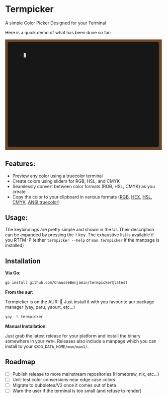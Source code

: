 # Termpicker

A simple Color Picker Designed for your Terminal

Here is a quick demo of what has been done so far:
<div align="center">
  <img src="./assets/demo.gif" width="600" alt="Termpicker Demo"><br>
</div>

## Features:

- Preview any color using a truecolor terminal
- Create colors using sliders for RGB, HSL, and CMYK
- Seamlessly convert between color formats (RGB, HSL, CMYK) as you create
- Copy the color to your clipboard in various formats ([RGB][4], [HEX][5], [HSL][6], [CMYK][7], [ANSI truecolor][8])

## Usage:

The keybindings are pretty simple and shown in the UI. Their description can
be expanded by pressing the `?` key. The exhaustive list is available if you
RTFM :P (either `termpicker --help` or `man termpicker` if the manpage is
installed)

## Installation

**Via Go**:

```sh
go install github.com/ChausseBenjamin/termpicker@latest
```

**From the aur**:

Termpicker is on the AUR! :tada: Just install it with you favourite
aur package manager (yay, paru, yaourt, etc...)

```sh
yay -S termpicker
```

**Manual Installation**:

Just grab the latest release for your platform and install the binary
somewhere in your `PATH`. Releases also include a manpage which you can
install to your `$XDG_DATA_HOME/man/man1/`.

## Roadmap

- [ ] Publish release to more mainstream repositories (Homebrew, nix, etc...)
- [ ] Unit-test color conversions near edge case colors
- [ ] Migrate to bubbletea/V2 once it comes out of beta
- [ ] Warn the user if the terminal is too small (and refuse to render)

[1]: https://github.com/charmbracelet/lipgloss
[2]: https://github.com/charmbracelet/soft-serve
[3]: https://github.com/charmbracelet/bubbles#help
[4]: https://www.w3schools.com/colors/colors_rgb.asp
[5]: https://www.w3schools.com/colors/colors_hexadecimal.asp
[6]: https://www.w3schools.com/colors/colors_hsl.asp
[7]: https://www.w3schools.com/colors/colors_cmyk.asp
[8]: https://gist.github.com/fnky/458719343aabd01cfb17a3a4f7296797#rgb-colors
